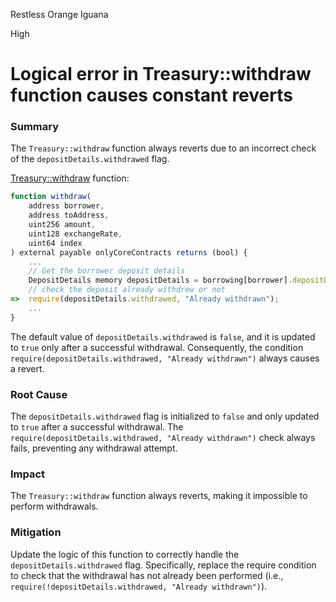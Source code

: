 Restless Orange Iguana

High

# Logical error in Treasury::withdraw function causes constant reverts

### Summary

The `Treasury::withdraw` function always reverts due to an incorrect check of the `depositDetails.withdrawed` flag.

[Treasury::withdraw](https://github.com/sherlock-audit/2024-11-autonomint/blob/main/Blockchain/Blockchian/contracts/Core_logic/Treasury.sol#L226) function:
```javascript
function withdraw(
    address borrower,
    address toAddress,
    uint256 amount,
    uint128 exchangeRate,
    uint64 index
) external payable onlyCoreContracts returns (bool) {
    ...
    // Get the borrower deposit details
    DepositDetails memory depositDetails = borrowing[borrower].depositDetails[index];
    // check the deposit already withdrew or not
=>  require(depositDetails.withdrawed, "Already withdrawn");
    ...
}
```
The default value of `depositDetails.withdrawed` is `false`, and it is updated to `true` only after a successful withdrawal. Consequently, the condition `require(depositDetails.withdrawed, "Already withdrawn")` always causes a revert.

### Root Cause

The `depositDetails.withdrawed` flag is initialized to `false` and only updated to `true` after a successful withdrawal. The `require(depositDetails.withdrawed, "Already withdrawn")` check always fails, preventing any withdrawal attempt.

### Impact

The `Treasury::withdraw` function always reverts, making it impossible to perform withdrawals.

### Mitigation

Update the logic of this function to correctly handle the `depositDetails.withdrawed` flag. Specifically, replace the require condition to check that the withdrawal has not already been performed (i.e., `require(!depositDetails.withdrawed, "Already withdrawn")`).
